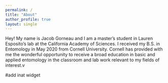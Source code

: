 ```yaml
---
permalink: /
title: "About"
author_profile: true
layout: single
---
```


Hey! My name is Jacob Gorneau and I am a master’s student in Lauren Esposito’s lab at the California Academy of Sciences. I received my B.S. in Entomology in May 2020 from Cornell University. Cornell has provided with me the wonderful opportunity to receive a broad education in basic and applied entomology in the classroom and lab work relevant to my fields of interest.v

#add inat widget

<script type="text/javascript" src="instafeed.js"></script>

<div id="instafeed"></div>

<script type="text/javascript">
    var feed = new Instafeed({
      accessToken: '${{secret.INSTA_TOKEN}}'
    });
    feed.run();


var feed = new Instafeed({
            get: 'user',
            userId: '{{secret.INSTA_NUMBER}}',
            template: '<a href="{{link}}"><img class="insta-image" src="{{image}}" /></a>',
            accessToken: '{{secret.INSTA_TOKEN}}'
        });
        feed.run();
</script>


